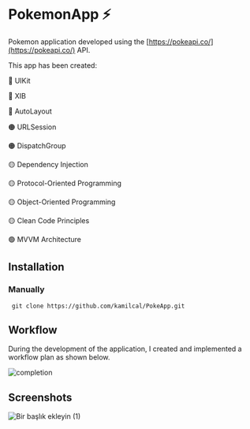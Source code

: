 # PokemonApp ⚡

Pokemon application developed using the [https://pokeapi.co/](https://pokeapi.co/) API.

This app has been created:

🔴 UIKit

🔴 XIB

🔴 AutoLayout

🟠 URLSession

🟠 DispatchGroup

🟡 Dependency Injection 

🟡 Protocol-Oriented Programming

🟡 Object-Oriented Programming

🟡 Clean Code Principles

🟢 MVVM Architecture



## Installation
### Manually
```
 git clone https://github.com/kamilcal/PokeApp.git
```

## Workflow
During the development of the application, I created and implemented a workflow plan as shown below.

![completion](https://user-images.githubusercontent.com/111985458/227783076-227bd6e8-f03d-42c5-8507-4eb53c9da7ab.png)



## Screenshots
![Bir başlık ekleyin (1)](https://user-images.githubusercontent.com/111985458/227782698-c7fb3047-b9e3-4be0-a717-2567c1f72663.png)

